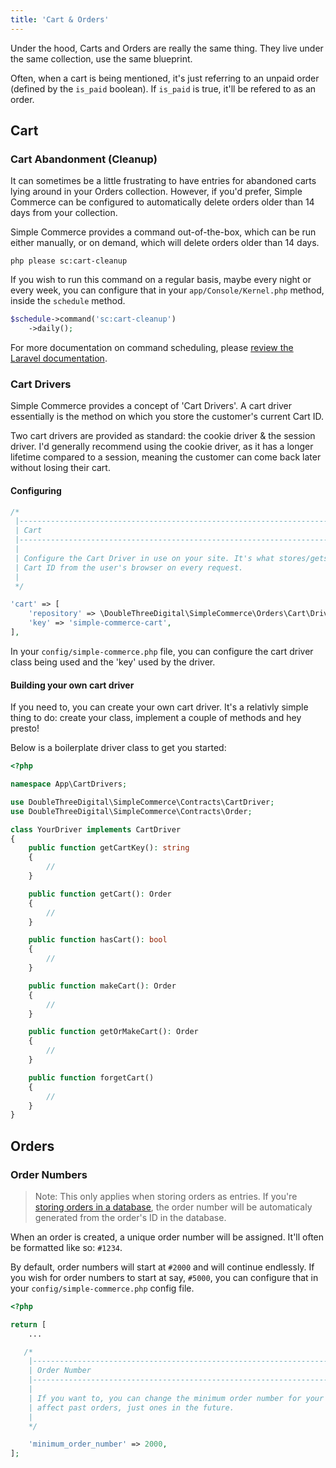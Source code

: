 ```yaml
---
title: 'Cart & Orders'
---
```


Under the hood, Carts and Orders are really the same thing. They live under the same collection, use the same blueprint.

Often, when a cart is being mentioned, it's just referring to an unpaid order (defined by the `is_paid` boolean). If `is_paid` is true, it'll be refered to as an order.

## Cart

### Cart Abandonment (Cleanup)

It can sometimes be a little frustrating to have entries for abandoned carts lying around in your Orders collection. However, if you'd prefer, Simple Commerce can be configured to automatically delete orders older than 14 days from your collection.

Simple Commerce provides a command out-of-the-box, which can be run either manually, or on demand, which will delete orders older than 14 days.

```
php please sc:cart-cleanup
```

If you wish to run this command on a regular basis, maybe every night or every week, you can configure that in your `app/Console/Kernel.php` method, inside the `schedule` method.

```php
$schedule->command('sc:cart-cleanup')
    ->daily();
```

For more documentation on command scheduling, please [review the Laravel documentation](https://laravel.com/docs/master/scheduling#scheduling-artisan-commands).

### Cart Drivers

Simple Commerce provides a concept of 'Cart Drivers'. A cart driver essentially is the method on which you store the customer's current Cart ID.

Two cart drivers are provided as standard: the cookie driver & the session driver. I'd generally recommend using the cookie driver, as it has a longer lifetime compared to a session, meaning the customer can come back later without losing their cart.

#### Configuring

```php
/*
 |--------------------------------------------------------------------------
 | Cart
 |--------------------------------------------------------------------------
 |
 | Configure the Cart Driver in use on your site. It's what stores/gets the
 | Cart ID from the user's browser on every request.
 |
 */

'cart' => [
    'repository' => \DoubleThreeDigital\SimpleCommerce\Orders\Cart\Drivers\CookieDriver::class,
    'key' => 'simple-commerce-cart',
],
```

In your `config/simple-commerce.php` file, you can configure the cart driver class being used and the 'key' used by the driver.

#### Building your own cart driver

If you need to, you can create your own cart driver. It's a relativly simple thing to do: create your class, implement a couple of methods and hey presto!

Below is a boilerplate driver class to get you started:

```php
<?php

namespace App\CartDrivers;

use DoubleThreeDigital\SimpleCommerce\Contracts\CartDriver;
use DoubleThreeDigital\SimpleCommerce\Contracts\Order;

class YourDriver implements CartDriver
{
    public function getCartKey(): string
    {
        //
    }

    public function getCart(): Order
    {
        //
    }

    public function hasCart(): bool
    {
        //
    }

    public function makeCart(): Order
    {
        //
    }

    public function getOrMakeCart(): Order
    {
        //
    }

    public function forgetCart()
    {
        //
    }
}
```

## Orders

### Order Numbers

> Note: This only applies when storing orders as entries. If you're [storing orders in a database](/database-orders), the order number will be automaticaly generated from the order's ID in the database.

When an order is created, a unique order number will be assigned. It'll often be formatted like so: `#1234`.

By default, order numbers will start at `#2000` and will continue endlessly. If you wish for order numbers to start at say, `#5000`, you can configure that in your `config/simple-commerce.php` config file.

```php
<?php

return [
	...

   /*
    |--------------------------------------------------------------------------
    | Order Number
    |--------------------------------------------------------------------------
    |
    | If you want to, you can change the minimum order number for your store. This won't
    | affect past orders, just ones in the future.
    |
    */

    'minimum_order_number' => 2000,
];
```

